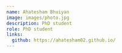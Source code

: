 ```yaml
---
name: Ahatesham Bhuiyan
image: images/photo.jpg
description: PhD student
role: PhD student
links:
  github: https://ahatesham02.github.io/
---
```


